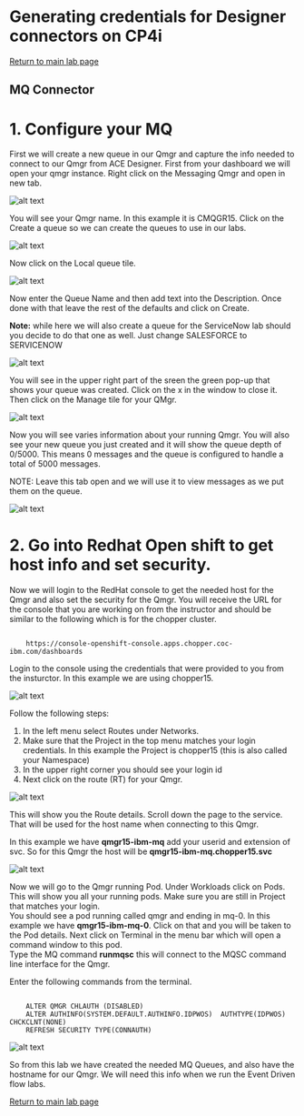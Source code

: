 # Generating credentials for Designer connectors on CP4i

[Return to main lab page](../index.md)

## MQ Connector
# 1. Configure your MQ <a name="introduction"></a>
First we will create a new queue in our Qmgr and capture the info needed to connect to our Qmgr from ACE Designer. 
First from your dashboard we will open your qmgr instance.   Right click on the Messaging Qmgr and open in new tab.

![alt text][pic1]

 You will see your Qmgr name.  In this example it is CMQGR15.   Click on the Create a queue so we can create the queues to use in our labs.

![alt text][pic2]

Now click on the Local queue tile. 

![alt text][pic3]

Now enter the Queue Name and then add text into the Description.  Once done with that leave the rest of the defaults and click on Create.

**Note:** while here we will also create a queue for the ServiceNow lab should you decide to do that one as well.   Just change SALESFORCE to SERVICENOW

![alt text][pic4]

You will see in the upper right part of the sreen the green pop-up that shows your queue was created.   Click on the x in the window to close it.  Then click on the Manage tile for your QMgr.  

![alt text][pic5]

Now you will see varies information about your running Qmgr.   You will also see your new queue you just created and it will show the queue depth of 0/5000.  This means 0 messages and the queue is configured to handle a total of 5000 messages.

NOTE: Leave this tab open and we will use it to view messages as we put them on the queue.   

![alt text][pic6]

[pic1]: images/mq-conf1.png
[pic2]: images/mq-conf2.png
[pic3]: images/mq-conf3.png
[pic4]: images/mq-conf4.png
[pic5]: images/mq-conf5.png
[pic6]: images/mq-conf6.png

# 2. Go into Redhat Open shift to get host info and set security.

Now we will login to the RedHat console to get the needed host for the Qmgr and also set the security for the Qmgr. 
You will receive the URL for the console that you are working on from the instructor and should be similar to the following which is for the chopper cluster.

<code>
    https://console-openshift-console.apps.chopper.coc-ibm.com/dashboards
</code>

Login to the console using the credentials that were provided to you from the insturctor.  In this example we are using chopper15.   

![alt text][pic7]

Follow the following steps:
1. In the left menu select Routes under Networks. 
2. Make sure that the Project in the top menu matches your login credentials.  In this example the Project is chopper15 (this is also called your Namespace)
3. In the upper right corner you should see your login id
4. Next click on the route (RT) for your Qmgr.

![alt text][pic8]

This will show you the Route details.  Scroll down the page to the service.   That will be used for the host name when connecting to this Qmgr. 

In this example we have **qmgr15-ibm-mq** add your userid and extension of svc. 
So for this Qmgr the host will be **qmgr15-ibm-mq.chopper15.svc**

![alt text][pic9]

Now we will go to the Qmgr running Pod.   Under Workloads click on Pods.    This will show you all your running pods.  Make sure you are still in Project that matches your login.  
You should see a pod running called qmgr and ending in mq-0.   In this example we have **qmgr15-ibm-mq-0**.   Click on that and you will be taken to the Pod details. 
Next click on Terminal in the menu bar which will open a command window to this pod.  
Type the MQ command **runmqsc** this will connect to the MQSC command line interface for the Qmgr. 

Enter the following commands from the terminal. 

<code>
    ALTER QMGR CHLAUTH (DISABLED)
    ALTER AUTHINFO(SYSTEM.DEFAULT.AUTHINFO.IDPWOS)  AUTHTYPE(IDPWOS) CHCKCLNT(NONE)
    REFRESH SECURITY TYPE(CONNAUTH)
</code>


![alt text][pic10]

So from this lab we have created the needed MQ Queues, and also have the hostname for our Qmgr.   We will need this info when we run the Event Driven flow labs.   

[Return to main lab page](../index.md)


[pic7]: images/mq-sec1.png
[pic8]: images/mq-svc2a.png
[pic9]: images/mq-svc3.png
[pic10]: images/mq-sec2.png